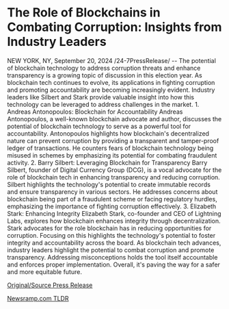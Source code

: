 # The Role of Blockchains in Combating Corruption: Insights from Industry Leaders

NEW YORK, NY, September 20, 2024 /24-7PressRelease/ -- The potential of blockchain technology to address corruption threats and enhance transparency is a growing topic of discussion in this election year. As blockchain tech continues to evolve, its applications in fighting corruption and promoting accountability are becoming increasingly evident. Industry leaders like Silbert and Stark provide valuable insight into how this technology can be leveraged to address challenges in the market.  1.	Andreas Antonopoulos: Blockchain for Accountability  Andreas Antonopoulos, a well-known blockchain advocate and author, discusses the potential of blockchain technology to serve as a powerful tool for accountability. Antonopoulos highlights how blockchain's decentralized nature can prevent corruption by providing a transparent and tamper-proof ledger of transactions. He counters fears of blockchain technology being misused in schemes by emphasizing its potential for combating fraudulent activity.   2.	Barry Silbert: Leveraging Blockchain for Transparency  Barry Silbert, founder of Digital Currency Group (DCG), is a vocal advocate for the role of blockchain tech in enhancing transparency and reducing corruption. Silbert highlights the technology's potential to create immutable records and ensure transparency in various sectors. He addresses concerns about blockchain being part of a fraudulent scheme or facing regulatory hurdles, emphasizing the importance of fighting corruption effectively.   3.	Elizabeth Stark: Enhancing Integrity   Elizabeth Stark, co-founder and CEO of Lightning Labs, explores how blockchain enhances integrity through decentralization. Stark advocates for the role blockchain has in reducing opportunities for corruption. Focusing on this highlights the technology's potential to foster integrity and accountability across the board.   As blockchain tech advances, industry leaders highlight the potential to combat corruption and promote transparency. Addressing misconceptions holds the tool itself accountable and enforces proper implementation. Overall, it's paving the way for a safer and more equitable future. 

[Original/Source Press Release](https://www.24-7pressrelease.com/press-release/514526/the-role-of-blockchains-in-combating-corruption-insights-from-industry-leaders) 

[Newsramp.com TLDR](https://newsramp.com/None) 